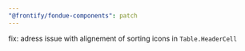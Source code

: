 ```yaml
---
"@frontify/fondue-components": patch
---
```


fix: adress issue with alignement of sorting icons in `Table.HeaderCell`
